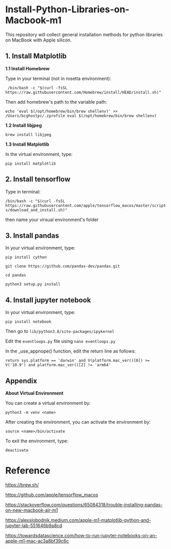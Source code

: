 # Install-Python-Libraries-on-Macbook-m1
This repository will collect general installation methods for python libraries on MacBook with Apple silicon.


<h2>1. Install Matplotlib</h2>
<b>1.1 Install Homebrew</b>

Type in your terminal (not in rosetta environment):

` /bin/bash -c "$(curl -fsSL https://raw.githubusercontent.com/Homebrew/install/HEAD/install.sh)"`


Then add homebrew's path to the variable path:

`echo 'eval $(/opt/homebrew/bin/brew shellenv)' >> /Users/bcghostpc/.zprofile
    eval $(/opt/homebrew/bin/brew shellenv)`
    
<b>1.2 Install libjpeg</b>

`brew install libjpeg`

<b>1.3 Install Matplotlib</b>

In the virtual environment, type:

`pip install matplotlib`


<h2>2. Install tensorflow </h2>

Type in terminal:

`/bin/bash -c "$(curl -fsSL https://raw.githubusercontent.com/apple/tensorflow_macos/master/scripts/download_and_install.sh)"`

then name your virsual environment's folder

<h2>3. Install pandas</h2>

In your virtual environment, type:

`pip install cython`

`git clone https://github.com/pandas-dev/pandas.git`

`cd pandas`

`python3 setup.py install`

<h2>4. Install jupyter notebook</h2>
In your virtual environment, type:

`pip install notebook`

Then go to `lib/python3.8/site-packages/ipykernel`

Edit the `eventloops.py` file using `nano eventloops.py`

In the _use_appnope() function, edit the return line as follows:

`return sys.platform == 'darwin' and V(platform.mac_ver()[0]) >= V('10.9') and platform.mac_ver()[2] != 'arm64'`

<h2> Appendix </h2>

<b> About Virtual Environment </b>

You can create a virtual environment by:

`python3 -m venv <name>`

After creating the environment, you can activate the environment by:

`source <name>/bin/activate`

To exit the environment, type:

`deactivate`

# Reference

https://brew.sh/

https://github.com/apple/tensorflow_macos

https://stackoverflow.com/questions/65084318/trouble-installing-pandas-on-new-macbook-air-m1

https://alexslobodnik.medium.com/apple-m1-matplotlib-python-and-jupyter-lab-551646b9a8cd

https://towardsdatascience.com/how-to-run-jupyter-notebooks-on-an-apple-m1-mac-ac3a8bf39c6c
